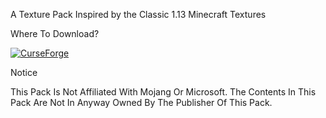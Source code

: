 A Texture Pack Inspired by the Classic 1.13 Minecraft Textures

Where To Download?

[![CurseForge](https://cf.way2muchnoise.eu/title/programmertextures.svg)](https://www.curseforge.com/minecraft/texture-packs/programmertextures)

Notice


This Pack Is Not Affiliated With Mojang Or Microsoft.
The Contents In This Pack Are Not In Anyway Owned By The Publisher Of This Pack.
